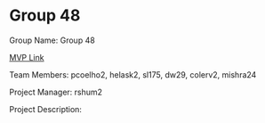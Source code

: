 # Group 48
Group Name: Group 48

[MVP Link](https://docs.google.com/document/d/1fmsgjmCfP0jPmGlfPmn4rKKe3nCpisCOpdRRfGU8YF8/edit?usp=sharing)

Team Members: pcoelho2, helask2, sl175, dw29, colerv2, mishra24

Project Manager: rshum2

Project Description:
